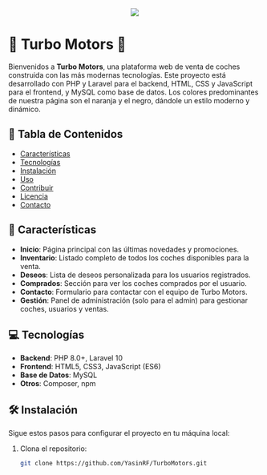 <div align="center">
  <img src="turboMotors-sinFondo">
</div>

# 🚗 Turbo Motors 🚗

Bienvenidos a **Turbo Motors**, una plataforma web de venta de coches construida con las más modernas tecnologías. Este proyecto está desarrollado con PHP y Laravel para el backend, HTML, CSS y JavaScript para el frontend, y MySQL como base de datos. Los colores predominantes de nuestra página son el naranja y el negro, dándole un estilo moderno y dinámico.

## 📜 Tabla de Contenidos

- [Características](#características)
- [Tecnologías](#tecnologías)
- [Instalación](#instalación)
- [Uso](#uso)
- [Contribuir](#contribuir)
- [Licencia](#licencia)
- [Contacto](#contacto)

## 🚀 Características

- **Inicio**: Página principal con las últimas novedades y promociones.
- **Inventario**: Listado completo de todos los coches disponibles para la venta.
- **Deseos**: Lista de deseos personalizada para los usuarios registrados.
- **Comprados**: Sección para ver los coches comprados por el usuario.
- **Contacto**: Formulario para contactar con el equipo de Turbo Motors.
- **Gestión**: Panel de administración (solo para el admin) para gestionar coches, usuarios y ventas.

## 💻 Tecnologías

- **Backend**: PHP 8.0+, Laravel 10
- **Frontend**: HTML5, CSS3, JavaScript (ES6)
- **Base de Datos**: MySQL
- **Otros**: Composer, npm

## 🛠️ Instalación

Sigue estos pasos para configurar el proyecto en tu máquina local:

1. Clona el repositorio:
   ```bash
   git clone https://github.com/YasinRF/TurboMotors.git
